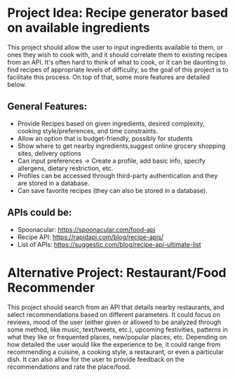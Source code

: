 # Project Idea: Recipe generator based on available ingredients

This project should allow the user to input ingredients available to them, or ones they wish to cook with, and it should correlate them to existing recipes from an API. It's often hard to think of what to cook, or it can be daunting to find recipes of appropriate levels of difficulty, so the goal of this project is to facilitate this process. On top of that, some more features are detailed below.


## General Features:
* Provide Recipes based on given ingredients, desired complexity, cooking style/preferences, and time constraints.
* Allow an option that is budget-friendly, possibly for students
* Show where to get nearby ingredients,suggest online grocery shopping sites, delivery options
* Can input preferences -> Create a profile, add basic info, specify allergens, dietary restriction, etc.
* Profiles can be accessed through third-party authentication and they are stored in a database.
* Can save favorite recipes (they can also be stored in a database).

## APIs could be:
* Spoonacular: https://spoonacular.com/food-api
* Recipe API: https://rapidapi.com/blog/recipe-apis/
* List of APIs: https://suggestic.com/blog/recipe-api-ultimate-list


# Alternative Project: Restaurant/Food Recommender

This project should search from an API that details nearby restaurants, and select recommendations based on different parameters. It could focus on reviews, mood of the user (either given or allowed to be analyzed through some method, like music, text/tweets, etc.), upcoming festivities, patterns in what they like or frequented places, new/popular places, etc. Depending on how detailed the user would like the experience to be, it could range from recommending a cuisine, a cooking style, a restaurant, or even a particular dish. It can also allow for the user to provide feedback on the recommendations and rate the place/food.
